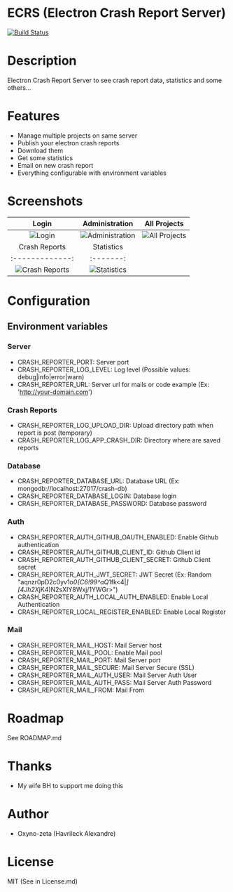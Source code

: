 ECRS (Electron Crash Report Server)
===================================
[![Build Status](https://travis-ci.org/oxyno-zeta/ECRS.svg?branch=master)](https://travis-ci.org/oxyno-zeta/ECRS)

# Description
Electron Crash Report Server to see crash report data, statistics and some others...

# Features
* Manage multiple projects on same server
* Publish your electron crash reports
* Download them
* Get some statistics
* Email on new crash report
* Everything configurable with environment variables 

# Screenshots
| Login | Administration | All Projects  |
|:-------------:|:-------:|:-------:|
|![Login](https://github.com/oxyno-zeta/ECRS/blob/master/.github/login.png)|![Administration](https://github.com/oxyno-zeta/ECRS/blob/master/.github/admin-users.png)|![All Projects](https://github.com/oxyno-zeta/ECRS/blob/master/.github/all-projects.png)|
| Crash Reports  | Statistics | 
|:-------------:|:-------:|
|![Crash Reports](https://github.com/oxyno-zeta/ECRS/blob/master/.github/crash-reports.png)|![Statistics](https://github.com/oxyno-zeta/ECRS/blob/master/.github/statistics.png)|

# Configuration
## Environment variables
### Server
* CRASH_REPORTER_PORT: Server port
* CRASH_REPORTER_LOG_LEVEL: Log level (Possible values: debug|info|error|warn)
* CRASH_REPORTER_URL: Server url for mails or code example (Ex: 'http://your-domain.com')
### Crash Reports
* CRASH_REPORTER_LOG_UPLOAD_DIR: Upload directory path when report is post (temporary)
* CRASH_REPORTER_LOG_APP_CRASH_DIR: Directory where are saved reports
### Database
* CRASH_REPORTER_DATABASE_URL: Database URL (Ex: mongodb://localhost:27017/crash-db)
* CRASH_REPORTER_DATABASE_LOGIN: Database login
* CRASH_REPORTER_DATABASE_PASSWORD: Database password
### Auth
* CRASH_REPORTER_AUTH_GITHUB_OAUTH_ENABLED: Enable Github authentication
* CRASH_REPORTER_AUTH_GITHUB_CLIENT_ID: Github Client id
* CRASH_REPORTER_AUTH_GITHUB_CLIENT_SECRET: Github Client secret
* CRASH_REPORTER_AUTH_JWT_SECRET: JWT Secret (Ex: Random "aqnzr0pD2c0yv1o*0{C6!99^aQ*1fk<4|*][4Jh2X*jK4)N2sXIY8Wxj/1YWGr>")
* CRASH_REPORTER_AUTH_LOCAL_AUTH_ENABLED: Enable Local Authentication
* CRASH_REPORTER_LOCAL_REGISTER_ENABLED: Enable Local Register
### Mail
* CRASH_REPORTER_MAIL_HOST: Mail Server host
* CRASH_REPORTER_MAIL_POOL: Enable Mail pool
* CRASH_REPORTER_MAIL_PORT: Mail Server port
* CRASH_REPORTER_MAIL_SECURE: Mail Server Secure (SSL)
* CRASH_REPORTER_MAIL_AUTH_USER: Mail Server Auth User
* CRASH_REPORTER_MAIL_AUTH_PASS: Mail Server Auth Password
* CRASH_REPORTER_MAIL_FROM: Mail From

# Roadmap
See ROADMAP.md

# Thanks
* My wife BH to support me doing this

# Author
* Oxyno-zeta (Havrileck Alexandre)

# License
MIT (See in License.md)

